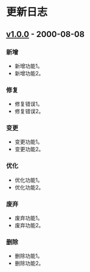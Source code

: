 # 更新日志

## [v1.0.0] - 2000-08-08

### 新增

* 新增功能1。
* 新增功能2。

### 修复

* 修复错误1。
* 修复错误2。

### 变更

* 变更功能1。
* 变更功能2。

### 优化

* 优化功能1。
* 优化功能2。

### 废弃

* 废弃功能1。
* 废弃功能2。

### 删除

* 删除功能1。
* 删除功能2。

[v1.0.0]: https://xxx.com/1.0.0